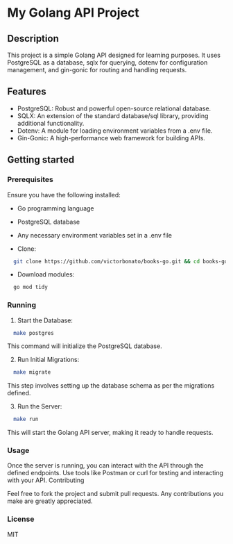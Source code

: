 # My Golang API Project

## Description

This project is a simple Golang API designed for learning purposes. It uses PostgreSQL as a database, sqlx for querying, dotenv for configuration management, and gin-gonic for routing and handling requests.

## Features

- PostgreSQL: Robust and powerful open-source relational database.
- SQLX: An extension of the standard database/sql library, providing additional functionality.
- Dotenv: A module for loading environment variables from a .env file.
- Gin-Gonic: A high-performance web framework for building APIs.

## Getting started

### Prerequisites

Ensure you have the following installed:

- Go programming language
- PostgreSQL database
- Any necessary environment variables set in a .env file

- Clone:

```bash
  git clone https://github.com/victorbonato/books-go.git && cd books-go
```

- Download modules:

```bash
  go mod tidy
```

### Running

1. Start the Database:

```bash
  make postgres
```

This command will initialize the PostgreSQL database.

2. Run Initial Migrations:

```bash
  make migrate
```

This step involves setting up the database schema as per the migrations defined.

3. Run the Server:

```bash
  make run
```

This will start the Golang API server, making it ready to handle requests.

### Usage

Once the server is running, you can interact with the API through the defined endpoints. Use tools like Postman or curl for testing and interacting with your API.
Contributing

Feel free to fork the project and submit pull requests. Any contributions you make are greatly appreciated.

### License

MIT
